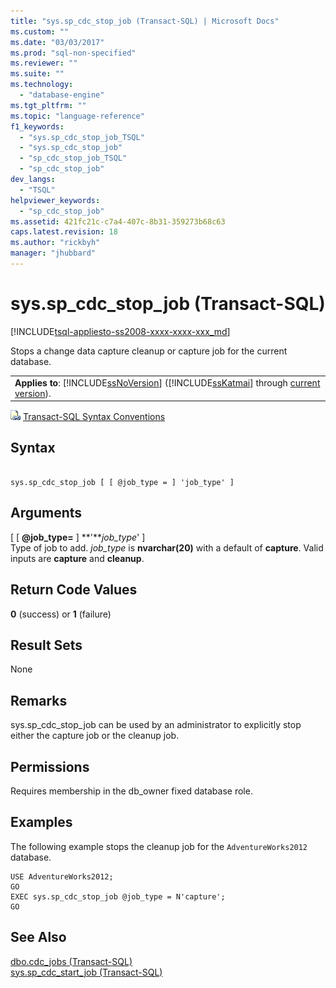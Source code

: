 ```yaml
---
title: "sys.sp_cdc_stop_job (Transact-SQL) | Microsoft Docs"
ms.custom: ""
ms.date: "03/03/2017"
ms.prod: "sql-non-specified"
ms.reviewer: ""
ms.suite: ""
ms.technology: 
  - "database-engine"
ms.tgt_pltfrm: ""
ms.topic: "language-reference"
f1_keywords: 
  - "sys.sp_cdc_stop_job_TSQL"
  - "sys.sp_cdc_stop_job"
  - "sp_cdc_stop_job_TSQL"
  - "sp_cdc_stop_job"
dev_langs: 
  - "TSQL"
helpviewer_keywords: 
  - "sp_cdc_stop_job"
ms.assetid: 421fc21c-c7a4-407c-8b31-359273b68c63
caps.latest.revision: 18
ms.author: "rickbyh"
manager: "jhubbard"
---
```

# sys.sp_cdc_stop_job (Transact-SQL)
[!INCLUDE[tsql-appliesto-ss2008-xxxx-xxxx-xxx_md](../../../database-engine/configure/windows/includes/tsql-appliesto-ss2008-xxxx-xxxx-xxx-md.md)]

  Stops a change data capture cleanup or capture job for the current database.  
  
||  
|-|  
|**Applies to**: [!INCLUDE[ssNoVersion](../../../advanced-analytics/r-services/includes/ssnoversion-md.md)] ([!INCLUDE[ssKatmai](../../../analysis-services/data-mining/includes/sskatmai-md.md)] through [current version](http://go.microsoft.com/fwlink/p/?LinkId=299658)).|  
  
 ![Topic link icon](../../../database-engine/configure/windows/media/topic-link.gif "Topic link icon") [Transact-SQL Syntax Conventions](../../../t-sql/language-elements/transact-sql-syntax-conventions-transact-sql.md)  
  
## Syntax  
  
```  
  
sys.sp_cdc_stop_job [ [ @job_type = ] 'job_type' ]  
```  
  
## Arguments  
 [ [ **@job_type=** ] **'***job_type*' ]  
 Type of job to add. *job_type* is **nvarchar(20)** with a default of **capture**. Valid inputs are **capture** and **cleanup**.  
  
## Return Code Values  
 **0** (success) or **1** (failure)  
  
## Result Sets  
 None  
  
## Remarks  
 sys.sp_cdc_stop_job can be used by an administrator to explicitly stop either the capture job or the cleanup job.  
  
## Permissions  
 Requires membership in the db_owner fixed database role.  
  
## Examples  
 The following example stops the cleanup job for the `AdventureWorks2012` database.  
  
```  
USE AdventureWorks2012;  
GO  
EXEC sys.sp_cdc_stop_job @job_type = N'capture';  
GO  
```  
  
## See Also  
 [dbo.cdc_jobs &#40;Transact-SQL&#41;](../../../relational-databases/reference/system-tables/dbo.cdc-jobs-transact-sql.md)   
 [sys.sp_cdc_start_job &#40;Transact-SQL&#41;](../../../relational-databases/reference/system-stored-procedures/sys.sp-cdc-start-job-transact-sql.md)  
  
  